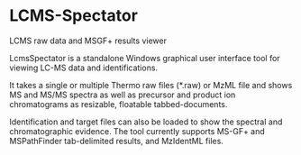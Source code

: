 # LCMS-Spectator
LCMS raw data and MSGF+ results viewer

LcmsSpectator is a standalone Windows graphical user interface tool for viewing LC-MS data and identifications. 

It takes a single or multiple Thermo raw files (*.raw) or MzML file and shows  MS and MS/MS spectra as well as precursor and product ion chromatograms as resizable, floatable tabbed-documents.

Identification and target files can also be loaded to show the spectral and chromatographic evidence. The tool currently supports MS-GF+ and MSPathFinder tab-delimited results, and MzIdentML files.

